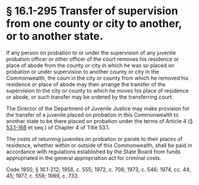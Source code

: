# § 16.1-295 Transfer of supervision from one county or city to another, or to another state.

<p>If any person on probation to or under the supervision of any juvenile probation officer or other officer of the court removes his residence or place of abode from the county or city in which he was so placed on probation or under supervision to another county or city in the Commonwealth, the court in the city or county from which he removed his residence or place of abode may then arrange the transfer of the supervision to the city or county to which he moves his place of residence or abode, or such transfer may be ordered by the transferring court.</p><p>The Director of the Department of Juvenile Justice may make provision for the transfer of a juvenile placed on probation in this Commonwealth to another state to be there placed on probation under the terms of Article 4 (§ <a href='http://law.lis.virginia.gov/vacode/53.1-166/'>53.1-166</a> et seq.) of Chapter 4 of Title 53.1.</p><p>The costs of returning juveniles on probation or parole to their places of residence, whether within or outside of this Commonwealth, shall be paid in accordance with regulations established by the State Board from funds appropriated in the general appropriation act for criminal costs.</p><p>Code 1950, § 16.1-212; 1956, c. 555; 1972, c. 708; 1973, c. 546; 1974, cc. 44, 45; 1977, c. 559; 1989, c. 733.</p>